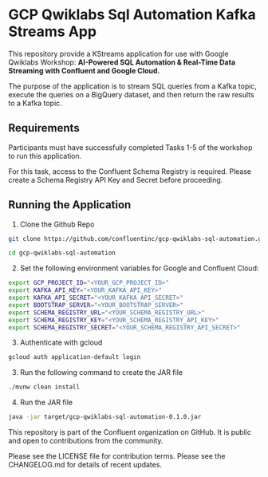 # GCP Qwiklabs Sql Automation Kafka Streams App

This repository provide a KStreams application for use with Google Qwiklabs Workshop: **AI-Powered SQL Automation & Real-Time Data Streaming with Confluent and Google Cloud.**

The purpose of the application is to stream SQL queries from a Kafka topic, execute the queries on a BigQuery dataset, and then return the raw results to a Kafka topic.

## Requirements

Participants must have successfully completed Tasks 1-5 of the workshop to run this application.

For this task, access to the Confluent Schema Registry is required. Please create a Schema Registry API Key and Secret before proceeding.

## Running the Application

1. Clone the Github Repo

```bash
git clone https://github.com/confluentinc/gcp-qwiklabs-sql-automation.git
```

```bash
cd gcp-qwiklabs-sql-automation
```

2. Set the following environment variables for Google and Confluent Cloud:

```bash
export GCP_PROJECT_ID="<YOUR_GCP_PROJECT_ID>"
export KAFKA_API_KEY="<YOUR_KAFKA_API_KEY>"
export KAFKA_API_SECRET="<YOUR_KAFKA_API_SECRET>"
export BOOTSTRAP_SERVER="<YOUR_BOOTSTRAP_SERVER>"
export SCHEMA_REGISTRY_URL="<YOUR_SCHEMA_REGISTRY_URL>"
export SCHEMA_REGISTRY_KEY="<YOUR_SCHEMA_REGISTRY_API_KEY>"
export SCHEMA_REGISTRY_SECRET="<YOUR_SCHEMA_REGISTRY_API_SECRET>"
```

3. Authenticate with gcloud

```bash
gcloud auth application-default login
```

3. Run the following command to create the JAR file

```bash
./mvnw clean install
```

4. Run the JAR file

```bash
java -jar target/gcp-qwiklabs-sql-automation-0.1.0.jar
```

This repository is part of the Confluent organization on GitHub.
It is public and open to contributions from the community.

Please see the LICENSE file for contribution terms.
Please see the CHANGELOG.md for details of recent updates.
